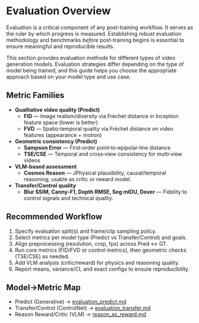 # Evaluation Overview

Evaluation is a critical component of any post-training workflow. It serves as the ruler by which progress is measured. Establishing robust evaluation methodology and benchmarks *before* post-training begins is essential to ensure meaningful and reproducible results.

This section provides evaluation methods for different types of video generation models. Evaluation strategies differ depending on the type of model being trained, and this guide helps you choose the appropriate approach based on your model type and use case.

## Metric Families

- **Qualitative video quality (Predict)**
  - **FID** — Image realism/diversity via Fréchet distance in Inception feature space (lower is better)
  - **FVD** — Spatio‑temporal quality via Fréchet distance on video features (appearance + motion)
- **Geometric consistency (Predict)**
  - **Sampson Error** — First‑order point‑to‑epipolar‑line distance
  - **TSE/CSE** — Temporal and cross‑view consistency for multi‑view videos
- **VLM‑based assessment**
  - **Cosmos Reason** — JPhysical plausibility, causal/temporal reasoning; usable as critic or reward model.
- **Transfer/Control quality**
  - **Blur SSIM, Canny‑F1, Depth RMSE, Seg mIOU, Dover** — Fidelity to control signals and technical quality.

## Recommended Workflow

1. Specify evaluation split(s) and frame/clip sampling policy.
2. Select metrics per model type (Predict vs Transfer/Control) and goals.
3. Align preprocessing (resolution, crop, fps) across Pred ↔ GT.
4. Run core metrics (FID/FVD or control metrics), then geometric checks (TSE/CSE) as needed.
5. Add VLM analysis (critic/reward) for physics and reasoning quality.
6. Report means, variance/CI, and exact configs to ensure reproducibility.

## Model→Metric Map

- Predict (Generative) → [evaluation_predict.md](evaluation_predict.md)
- Transfer/Control (ControlNet) → [evaluation_transfer.md](evaluation_transfer.md)
- Reason Reward/Critic (VLM) → [reason_as_reward.md](reason_as_reward.md)
